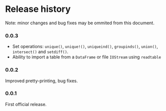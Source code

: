 # Release history

Note: minor changes and bug fixes may be ommited from this document.

### 0.0.3

- Set operations: `unique()`, `unique!()`, `uniqueind()`, `groupinds()`, `union()`, `intersect()` and `setdiff()`.
- Ability to import a table from a `DataFrame` or file `IOStream` using `readtable`

### 0.0.2

Improved pretty-printing, bug fixes.

### 0.0.1

First official release.
